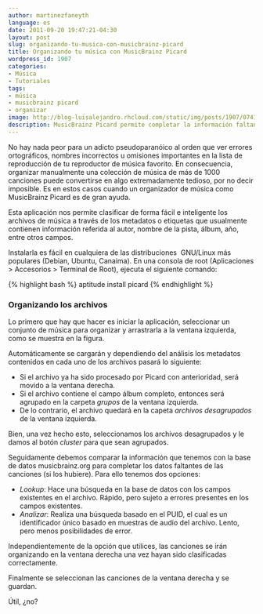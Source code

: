 ```yaml
---
author: martinezfaneyth
language: es
date: 2011-09-20 19:47:21-04:30
layout: post
slug: organizando-tu-musica-con-musicbrainz-picard
title: Organizando tu música con MusicBrainz Picard
wordpress_id: 1907
categories:
- Música
- Tutoriales
tags:
- música
- musicbrainz picard
- organizar
image: http://blog-luisalejandro.rhcloud.com/static/img/posts/1907/0741e5c8e0f239ac4398d95d73669ee0.jpg
description: MusicBrainz Picard permite completar la información faltante acerca de los archivos de música y organizarlos por carpetas.
---
```


No hay nada peor para un adicto pseudoparanóico al orden que ver errores ortográficos, nombres incorrectos u omisiones importantes en la lista de reproducción de tu reproductor de música favorito. En consecuencia, organizar manualmente una colección de música de más de 1000 canciones puede convertirse en algo extremadamente tedioso, por no decir imposible. Es en estos casos cuando un organizador de música como MusicBrainz Picard es de gran ayuda.

Esta aplicación nos permite clasificar de forma fácil e inteligente los archivos de música a través de los metadatos o etiquetas que usualmente contienen información referida al autor, nombre de la pista, álbum, año, entre otros campos.

Instalarla es fácil en cualquiera de las distribuciones  GNU/Linux más populares (Debian, Ubuntu, Canaima). En una consola de root (Aplicaciones > Accesorios > Terminal de Root), ejecuta el siguiente comando:

{% highlight bash %}
aptitude install picard
{% endhighlight %}

<!-- more -->

### Organizando los archivos

Lo primero que hay que hacer es iniciar la aplicación, seleccionar un conjunto de música para organizar y arrastrarla a la ventana izquierda, como se muestra en la figura.

<span class="figure figure-100" data-figure-src="http://blog-luisalejandro.rhcloud.com/static/img/posts/1907/8415c1520c24d025d957ae4ab2ab93e7.jpg" data-figure-href="http://blog-luisalejandro.rhcloud.com/static/img/posts/1907/3883c6de73eb306c1ee0072779be61fb.jpg"></span>

Automáticamente se cargarán y dependiendo del análisis los metadatos contenidos en cada uno de los archivos pasará lo siguiente:

* Si el archivo ya ha sido procesado por Picard con anterioridad, será movido a la ventana derecha.
* Si el archivo contiene el campo álbum completo, entonces será agrupado en la carpeta _grupos_ de la ventana izquierda.
* De lo contrario, el archivo quedará en la capeta _archivos desagrupados_ de la ventana izquierda.

Bien, una vez hecho esto, seleccionamos los archivos desagrupados y le damos al botón _cluster_ para que sean agrupados.

<span class="figure figure-100" data-figure-src="http://blog-luisalejandro.rhcloud.com/static/img/posts/1907/5fffa7a4c21ceabc5ea95f8c15d86dec.jpg" data-figure-href="http://blog-luisalejandro.rhcloud.com/static/img/posts/1907/d5835eb266c113249d235a059420adbe.jpg"></span>

Seguidamente debemos comparar la información que tenemos con la base de datos musicbrainz.org para completar los datos faltantes de las canciones (si los hubiere). Para ello tenemos dos opciones:

* _Lookup_: Hace una búsqueda en la base de datos con los campos existentes en el archivo. Rápido, pero sujeto a errores presentes en los campos existentes.
* _Analizar_: Realiza una búsqueda basado en el PUID, el cual es un identificador único basado en muestras de audio del archivo. Lento, pero menos posibilidades de error.

Independientemente de la opción que utilices, las canciones se irán organizando en la ventana derecha una vez hayan sido clasificadas correctamente.

<span class="figure figure-100" data-figure-src="http://blog-luisalejandro.rhcloud.com/static/img/posts/1907/49bf454b746a53e253e7bc86285afdd4.jpg" data-figure-href="http://blog-luisalejandro.rhcloud.com/static/img/posts/1907/6cf1d7fa33bbccc5f04f1eb2c4541924.jpg"></span>

Finalmente se seleccionan las canciones de la ventana derecha y se guardan.

<span class="figure figure-100" data-figure-src="http://blog-luisalejandro.rhcloud.com/static/img/posts/1907/f2137b23abd64d0d1e0f35664467b408.jpg" data-figure-href="http://blog-luisalejandro.rhcloud.com/static/img/posts/1907/07ba1db6adb78188ec21b3e44209c1ca.jpg"></span>

Útil, ¿no?
